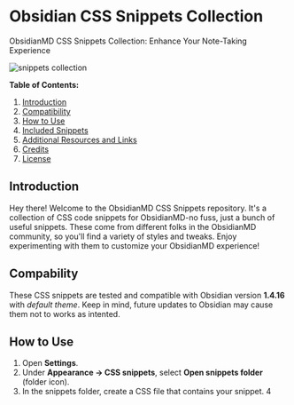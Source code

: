 # Obsidian CSS Snippets Collection

ObsidianMD CSS Snippets Collection: Enhance Your Note-Taking Experience

<img src="https://i.imgur.com/cPa054W.png" alt="snippets collection">

**Table of Contents:**

1. [Introduction](#-Introduction)
2. [Compatibility](#-Compatibility)
3. [How to Use](#-How-to-Use)
4. [Included Snippets](#-Included-Snippets)
5. [Additional Resources and Links](#-additional-resources-and-links)
6. [Credits](#-Credits)
7. [License](#-License)

## Introduction

Hey there! Welcome to the ObsidianMD CSS Snippets repository. It's a collection of CSS code snippets for ObsidianMD-no fuss, just a bunch of useful snippets. These come from different folks in the ObsidianMD community, so you'll find a variety of styles and tweaks. Enjoy experimenting with them to customize your ObsidianMD experience!

## Compability

These CSS snippets are tested and compatible with Obsidian version **1.4.16** with *default theme*. Keep in mind, future updates to Obsidian may cause them not to works as intented.

## How to Use

1. Open **Settings**.
2. Under **Appearance -> CSS snippets**, select **Open snippets folder** (folder icon).
3. In the snippets folder, create a CSS file that contains your snippet.
4